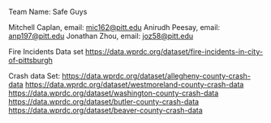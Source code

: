 Team Name: Safe Guys

Mitchell Caplan, email: mic162@pitt.edu
Anirudh Peesay, email: anp197@pitt.edu
Jonathan Zhou, email: joz58@pitt.edu

Fire Incidents Data set https://data.wprdc.org/dataset/fire-incidents-in-city-of-pittsburgh

Crash data Set:
https://data.wprdc.org/dataset/allegheny-county-crash-data
https://data.wprdc.org/dataset/westmoreland-county-crash-data
https://data.wprdc.org/dataset/washington-county-crash-data
https://data.wprdc.org/dataset/butler-county-crash-data
https://data.wprdc.org/dataset/beaver-county-crash-data

